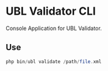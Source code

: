 # UBL Validator CLI

Console Application for UBL Validator.

## Use

```php
php bin/ubl validate /path/file.xml
```